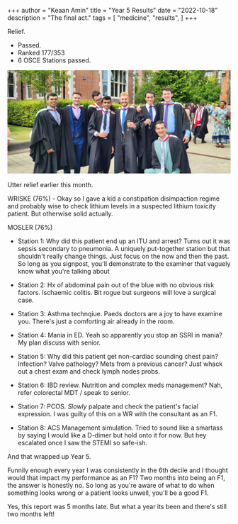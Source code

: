 +++
author = "Keaan Amin"
title = "Year 5 Results"
date = "2022-10-18"
description = "The final act."
tags = [
    "medicine",
    "results",
]
+++

Relief.

- Passed.
- Ranked 177/353
- 6 OSCE Stations passed.


<!--more-->

![Example image](/static/graduation.jpg)

Utter relief earlier this month.

WRISKE (76%) - Okay so I gave a kid a constipation disimpaction regime and probably wise to check lithium levels in a suspected lithium toxicity patient. But otherwise solid actually.

MOSLER (76%)

- Station 1: Why did this patient end up an ITU and arrest? Turns out it was sepsis secondary to pneumonia. A uniquely put-together station but that shouldn't really change things. Just focus on the now and then the past. So long as you signpost, you'll demonstrate to the examiner that vaguely know what you're talking about

- Station 2: Hx of abdominal pain out of the blue with no obvious risk factors. Ischaemic colitis. Bit rogue but surgeons will love a surgical case.

- Station 3: Asthma technqiue. Paeds doctors are a joy to have examine you. There's just a comforting air already in the room.

- Station 4: Mania in ED. Yeah so apparently you stop an SSRI in mania? My plan discuss with senior. 

- Station 5: Why did this patient get non-cardiac sounding chest pain? Infection? Valve pathology? Mets from a previous cancer? Just whack out a chest exam and check lymph nodes probs.

- Station 6: IBD review. Nutrition and complex meds management? Nah, refer colorectal MDT / speak to senior.

- Station 7: PCOS. *Slowly* palpate and check the patient's facial expression. I was guilty of this on a WR with the consultant as an F1.

- Station 8: ACS Management simulation. Tried to sound like a smartass by saying I would like a D-dimer but hold onto it for now. But hey escalated once I saw the STEMI so safe-ish.

And that wrapped up Year 5.

Funnily enough every year I was consistently in the 6th decile and I thought would that impact my performance as an F1? Two months into being an F1, the answer is honestly no. So long as you're aware of what to do when something looks wrong or a patient looks unwell, you'll be a good F1.

Yes, this report was 5 months late. But what a year its been and there's still two months left!